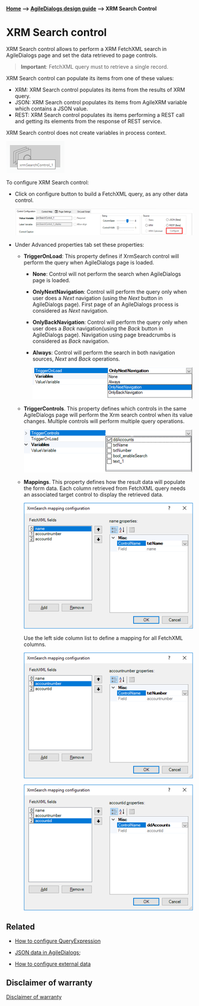 __[Home](/) --> [AgileDialogs design guide](/guides/AgileDialogs-DesignGuide.md) --> XRM  Search Control__

# XRM Search control

XRM Search control allows to perform a XRM FetchXML search in AgileDialogs page
and set the data retrieved to page controls.

> **Important**: FetchXML query must to retrieve a single record.

XRM Search control can populate its items from one of these values:

-   XRM: XRM Search control populates its items from the results of XRM query.
-   JSON: XRM Search control populates its items from AgileXRM variable which contains a JSON value.
-   REST: XRM Search control populates its items performing a REST call and getting its elements from the response of REST service.


XRM Search control does not create variables in process context.

![](../media/AgileDialogsDesignGuide/XRMSearchControl_01.png)

To configure XRM Search control:

-   Click on configure button to build a FetchXML query, as any other data
    control.

    ![](../media/AgileDialogsDesignGuide/XRMSearchControl_02.png)

-   Under Advanced properties tab set these properties:

    -   **TriggerOnLoad**: This property defines if XrmSearch control will
        perform the query when AgileDialogs page is loaded.

        -   **None**: Control will not perform the search when AgileDialogs page is
            loaded.

        -   **OnlyNextNavigation**: Control will perform the query only when user
            does a *Next* navigation (using the *Next* button in AgileDialogs
            page). First page of an AgileDialogs process is considered as *Next*
            navigation.

        -   **OnlyBackNavigation**: Control will perform the query only when user
            does a *Back* navigation(using the *Back* button in AgileDialogs
            page). Navigation using page breadcrumbs is considered as *Back*
            navigation.

        -   **Always**: Control will perform the search in both navigation sources,
            *Next* and *Back* operations.

            ![](../media/AgileDialogsDesignGuide/XRMSearchControl_03.png)

    -   **TriggerControls**. This property defines which controls in the same
        AgileDialogs page will perform the Xrm search control when its value
        changes. Multiple controls will perform multiple query operations.  
        
        ![](../media/AgileDialogsDesignGuide/XRMSearchControl_04.png)

    -   **Mappings**. This property defines how the result data will populate
        the form data. Each column retrieved from FetchXML query needs an
        associated target control to display the retrieved data.

        ![](../media/AgileDialogsDesignGuide/XRMSearchControl_05.png)

        Use the left side column list to define a mapping for all FetchXML
        columns.

        ![](../media/AgileDialogsDesignGuide/XRMSearchControl_06.png)

        ![](../media/AgileDialogsDesignGuide/XRMSearchControl_07.png)

## Related

- [How to configure QueryExpression](../../ref/common/QueryExpression.md)

- [JSON data in AgileDialogs](../common/JSONAgileDialogs.md);

- [How to configure external data](../../ref/common/ExternalData.md)


## Disclaimer of warranty

[Disclaimer of warranty](DisclaimerOfWarranty.md)
